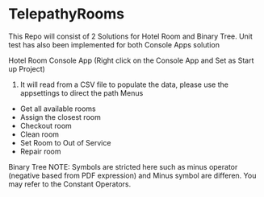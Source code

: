 # TelepathyRooms
This Repo will consist of 2 Solutions for Hotel Room and Binary Tree.
Unit test has also been implemented for both Console Apps solution

Hotel Room Console App (Right click on the Console App and Set as Start up Project)
1. It will read from a CSV file to populate the data, please use the appsettings to direct the path
Menus
- Get all available rooms
- Assign the closest room
- Checkout room
- Clean room
- Set Room to Out of Service
- Repair room


Binary Tree
NOTE: Symbols are stricted here such as minus operator (negative based from PDF expression) and Minus symbol are differen.
You may refer to the Constant Operators.

